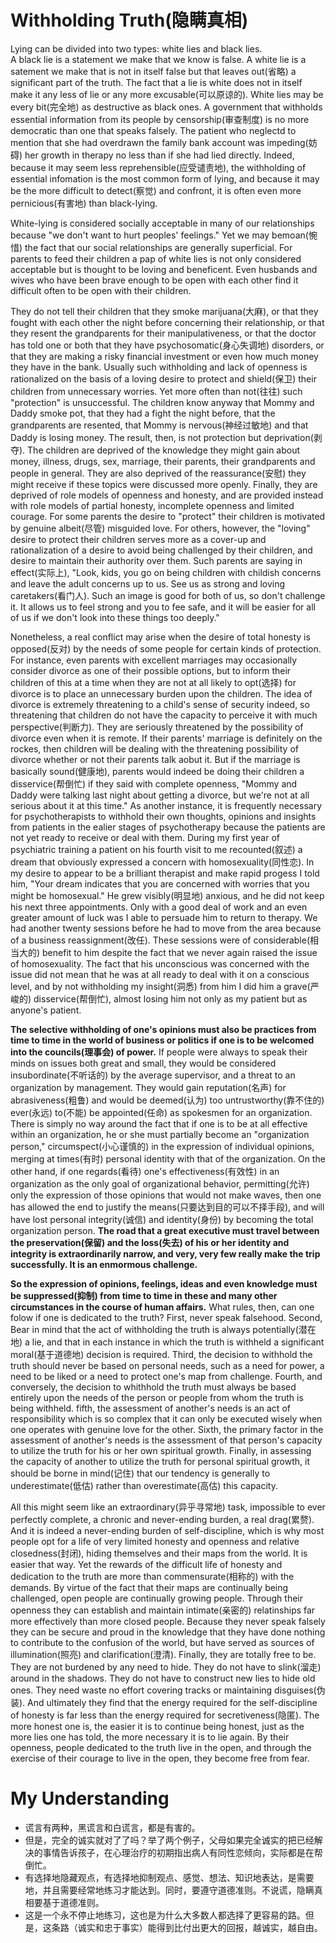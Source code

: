 # Withholding Truth(隐瞒真相)
Lying can be divided into two types: white lies and black lies.  
A black lie is a statement we make that we know is false. A white lie is a satement we make that is not in itself false but that leaves out(省略) a significant part of the truth. The fact that a lie is white does not in itself make it any less of lie or any more excusable(可以原谅的). White lies may be every bit(完全地) as destructive as black ones. A government that withholds essential information from its people by censorship(审查制度) is no more democratic than one that speaks falsely. The patient who neglectd to mention that she had overdrawn the family bank account was impeding(妨碍) her growth in therapy no less than if she had lied directly. Indeed, because it may seem less reprehensible(应受谴责地), the withholding of essential infomation is the most common form of lying, and because it may be the more difficult to detect(察觉) and confront, it is often even more pernicious(有害地) than black-lying.


White-lying is considered socially acceptable in many of our relationships because "we don't want to hurt peoples' feelings." Yet we may bemoan(惋惜) the fact that our social relationships are generally superficial. For parents to feed their children a pap of white lies is not only considered acceptable but is thought to be loving and beneficent. Even husbands and wives who have been brave enough to be open with each other find it difficult often to be open with their children.


They do not tell their children that they smoke marijuana(大麻), or that they fought with each other the night before concerning their relationship, or that they resent the grandparents for their manipulativeness, or that the doctor has told one or both that they have psychosomatic(身心失调地) disorders, or that they are making a risky financial investment or even how much money they have in the bank. Usually such withholding and lack of openness is rationalized on the basis of a loving desire to protect and shield(保卫) their children from unnecessary worries. Yet more often than not(往往) such "protection" is unsuccessful. The children know anyway that Mommy and Daddy smoke pot, that they had a fight the night before, that the grandparents are resented, that Mommy is nervous(神经过敏地) and that Daddy is losing money. The result, then, is not protection but deprivation(剥夺). The children are deprived of the knowledge they might gain about money, illness, drugs, sex, marriage, their parents, their grandparents and people in general. They are also deprived of the reassurance(安慰) they might receive if these topics were discussed more openly. Finally, they are deprived of role models of openness and honesty, and are provided instead with role models of partial honesty, incomplete openness and limited courage. For some parents the desire to "protect" their children is motivated by genuine albeit(尽管) misguided love. For others, however, the "loving" desire to protect their children serves more as a cover-up and rationalization of a desire to avoid being challenged by their children, and desire to maintain their authority over them. Such parents are saying in effect(实际上), "Look, kids, you go on being children with childish concerns and leave the adult concerns up to us. See us as strong and loving caretakers(看门人). Such an image is good for both of us, so don't challenge it. It allows us to feel strong and you to fee safe, and it will be easier for all of us if we don't look into these things too deeply."


Nonetheless, a real conflict may arise when the desire of total honesty is opposed(反对) by the needs of some people for certain kinds of protection. For instance, even parents with excellent marriages may occasionally consider divorce as one of their possible options, but to inform their children of this at a time when they are not at all likely to opt(选择) for divorce is to place an unnecessary burden upon the children. The idea of divorce is extremely threatening to a child's sense of security indeed, so threatening that children do not have the capacity to perceive it with much perspective(判断力). They are seriously threatened by the possibility of divorce even when it is remote. If their parents' marriage is definitely on the rockes, then children will be dealing with the threatening possibility of divorce whether or not their parents talk aobut it. But if the marriage is basically sound(健康地), parents would indeed be doing their children a disservice(帮倒忙) if they said with complete openness, "Mommy and Daddy were talking last night about getting a divorce, but we're not at all serious about it at this time." As another instance, it is frequently necessary for psychotherapists to withhold their own thoughts, opinions and insights from patients in the ealier stages of psychotherapy because the patients are not yet ready to receive or deal with them. During my first year of psychiatric training a patient on his fourth visit to me recounted(叙述) a dream that obviously expressed a concern with homosexuality(同性恋). In my desire to appear to be a brilliant therapist and make rapid progess I told him, "Your dream indicates that you are concerned with worries that you might be homosexual." He grew visibly(明显地) anxious, and he did not keep his next three appointments. Only with a good deal of work and an even greater amount of luck was I able to persuade him to return to therapy. We had another twenty sessions before he had to move from the area because of a business reassignment(改任). These sessions were of considerable(相当大的) benefit to him despite the fact that we never again raised the issue of homosexuality. The fact that his unconscious was concerned with the issue did not mean that he was at all ready to deal with it on a conscious level, and by not withholding my insight(洞悉) from him I did him a grave(严峻的) disservice(帮倒忙), almost losing him not only as my patient but as anyone's patient.


**The selective withholding of one's opinions must also be practices from time to time in the world of business or politics if one is to be welcomed into the councils(理事会) of power.** If people were always to speak their minds on issues both great and small, they would be considered insubordinate(不听话的) by the average supervisor, and a threat to an organization by management. They would gain reputation(名声) for abrasiveness(粗鲁) and would be deemed(认为) too untrustworthy(靠不住的) ever(永远) to(不能) be appointed(任命) as spokesmen for an organization. There is simply no way around the fact that if one is to be at all effective within an organization, he or she must partially become an "organization person," circumspect(小心谨慎的) in the expression of individual opinions, merging at times(有时) personal identity with that of the organization. On the other hand, if one regards(看待) one's effectiveness(有效性) in an organization as the only goal of organizational behavior, permitting(允许) only the expression of those opinions that would not make waves, then one has allowed the end to justify the means(只要达到目的可以不择手段), and will have lost personal integrity(诚信) and identity(身份) by becoming the total organization person. **The road that a great executive must travel between the preservation(保留) and the loss(失去) of his or her identity and integrity is extraordinarily narrow, and very, very few really make the trip successfully. It is an enmormous challenge.**


**So the expression of opinions, feelings, ideas and even knowledge must be suppressed(抑制) from time to time in these and many other circumstances in the course of human affairs.** What rules, then, can one folow if one is dedicated to the truth? First, never speak falsehood. Second, Bear in mind that the act of withholding the truth is always potentially(潜在地) a lie, and that in each instance in which the truth is withheld a significant moral(基于道德地) decision is required. Third, the decision to withhold the truth should never be based on personal needs, such as a need for power, a need to be liked or a need to protect one's map from challenge. Fourth, and conversely, the decision to whithhold the truth must always be based entirely upon the needs of the person or people from whom the truth is being withheld. fifth, the assessment of another's needs is an act of responsibility which is so complex that it can only be executed wisely when one operates with genuine love for the other. Sixth, the primary factor in the assessment of another's needs is the assessment of that person's capacity to utilize the truth for his or her own spiritual growth. Finally, in assessing the capacity of another to utilize the truth for personal spiritual growth, it should be borne in mind(记住) that our tendency is generally to underestimate(低估) rather than overestimate(高估) this capacity.


All this might seem like an extraordinary(异乎寻常地) task, impossible to ever perfectly complete, a chronic and never-ending burden, a real drag(累赘). And it is indeed a never-ending burden of self-discipline, which is why most people opt for a life of very limited honesty and openness and relative closedness(封闭), hiding themselves and their maps from the world. It is easier that way. Yet the rewards of the difficult life of honesty and dedication to the truth are more than commensurate(相称的) with the demands. By virtue of the fact that their maps are continually being challenged, open people are continually growing people. Through their openness they can establish and maintain intimate(亲密的) relatinships far more effectively than more closed people. Because they never speak falsely they can be secure and proud in the knowledge that they have done nothing to contribute to the confusion of the world, but have served as sources of illumination(照亮) and clarification(澄清). Finally, they are totally free to be. They are not burdened by any need to hide. They do not have to slink(溜走) around in the shadows. They do not have to construct new lies to hide old ones. They need waste no effort covering tracks or maintaining disguises(伪装). And ultimately they find that the energy required for the self-discipline of honesty is far less than the energy required for secretiveness(隐匿). The more honest one is, the easier it is to continue being honest, just as the more lies one has told, the more necessary it is to lie again. By their openness, people dedicated to the truth live in the open, and through the exercise of their courage to live in the open, they become free from fear.
# My Understanding
* 谎言有两种，黑谎言和白谎言，都是有害的。
* 但是，完全的诚实就对了了吗？举了两个例子，父母如果完全诚实的把已经解决的事情告诉孩子，在心理治疗的初期指出病人有同性恋倾向，实际都是在帮倒忙。
* 有选择地隐藏观点，有选择地抑制观点、感觉、想法、知识地表达，是需要地，并且需要经常地练习才能达到。同时，要遵守道德准则。不说谎，隐瞒真相要基于道德准则。
* 这是一个永不停止地练习，这也是为什么大多数人都选择了更容易的路。但是，这条路（诚实和忠于事实）能得到比付出更大的回报，越诚实，越自由。
